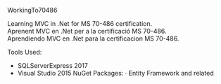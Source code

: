 WorkingTo70486

Learning MVC in .Net for MS 70-486 certification.<br>
Aprenent MVC en .Net per a la certificació MS 70-486.<br>
Aprendiendo MVC en .Net para la certificacion MS 70-486.<br>


Tools Used:
- SQLServerExpress 2017
- Visual Studio 2015
    NuGet Packages:
        · Entity Framework and related
